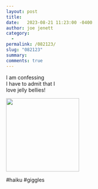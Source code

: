 ```yaml
---
layout: post
title:  
date:   2023-08-21 11:23:00 -0400
author: joe jenett
category:
  -  
permalink: /082123/
slug: "082123"
summary: 
comments: true
---
```

<p>
I am confessing<br>
I have to admit that I<br>
love jelly bellies!
</p>
<p>
<img src="https://bulltown.2022.joejenett.com/images/jellybelly.png" alt="" width="200">
</p>
#haiku #giggles

<a href="https://brid.gy/publish/mastodon"></a>